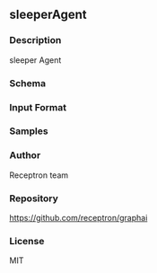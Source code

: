## sleeperAgent

### Description

sleeper Agent

### Schema



### Input Format



### Samples



### Author

Receptron team

### Repository

https://github.com/receptron/graphai


### License

MIT

